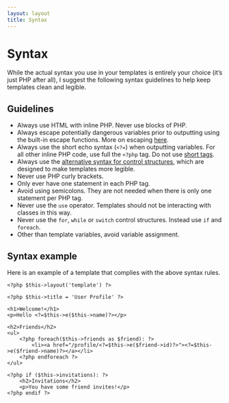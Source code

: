```yaml
---
layout: layout
title: Syntax
---
```


Syntax
======

While the actual syntax you use in your templates is entirely your choice (it’s just PHP after all), I suggest the following syntax guidelines to help keep templates clean and legible.

## Guidelines

- Always use HTML with inline PHP. Never use blocks of PHP.
- Always escape potentially dangerous variables prior to outputting using the built-in escape functions. More on escaping [here](/extensions/escape/).
- Always use the short echo syntax (`<?=`) when outputting variables. For all other inline PHP code, use full the `<?php` tag. Do not use [short tags](http://us3.php.net/manual/en/ini.core.php#ini.short-open-tag).
- Always use the [alternative syntax for control structures](http://php.net/manual/en/control-structures.alternative-syntax.php), which are designed to make templates more legible.
- Never use PHP curly brackets.
- Only ever have one statement in each PHP tag.
- Avoid using semicolons. They are not needed when there is only one statement per PHP tag.
- Never use the `use` operator. Templates should not be interacting with classes in this way.
- Never use the `for`, `while` or `switch` control structures. Instead use `if` and `foreach`.
- Other than template variables, avoid variable assignment.

## Syntax example

Here is an example of a template that complies with the above syntax rules.

~~~language-php
<?php $this->layout('template') ?>

<?php $this->title = 'User Profile' ?>

<h1>Welcome!</h1>
<p>Hello <?=$this->e($this->name)?></p>

<h2>Friends</h2>
<ul>
    <?php foreach($this->friends as $friend): ?>
        <li><a href="/profile/<?=$this->e($friend->id)?>"><?=$this->e($friend->name)?></a></li>
    <?php endforeach ?>
</ul>

<?php if ($this->invitations): ?>
    <h2>Invitations</h2>
    <p>You have some friend invites!</p>
<?php endif ?>
~~~